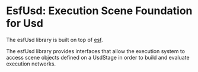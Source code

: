 # EsfUsd: Execution Scene Foundation for Usd

The esfUsd library is built on top of [esf](../esf/README.md).

The esfUsd library provides interfaces that allow the execution system to access
scene objects defined on a UsdStage in order to build and evaluate execution
networks.
